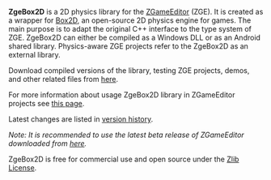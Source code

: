**ZgeBox2D** is a 2D physics library for the [ZGameEditor](http://www.zgameeditor.org) (ZGE). It is created as a wrapper for [Box2D](http://box2d.org), an open-source 2D physics engine for games. The main purpose is to adapt the original C++ interface to the type system of ZGE. ZgeBox2D can either be compiled as a Windows DLL or as an Android shared library. Physics-aware ZGE projects refer to the ZgeBox2D as an external library.

Download compiled versions of the library, testing ZGE projects, demos, and other related files from [here](http://googledrive.com/host/0BxwfQ8la88oueHUzRDlDTUhNU00/).

For more information about usage ZgeBox2D library in ZGameEditor projects see [this page](../../wiki/How-to-Use).

Latest changes are listed in [version history](../../wiki/Version-History).

_Note: It is recommended to use the latest beta release of ZGameEditor downloaded from [here](http://www.emix8.org/forum/viewforum.php?f=2)._

ZgeBox2D is free for commercial use and open source under the [Zlib License](http://opensource.org/licenses/Zlib).
